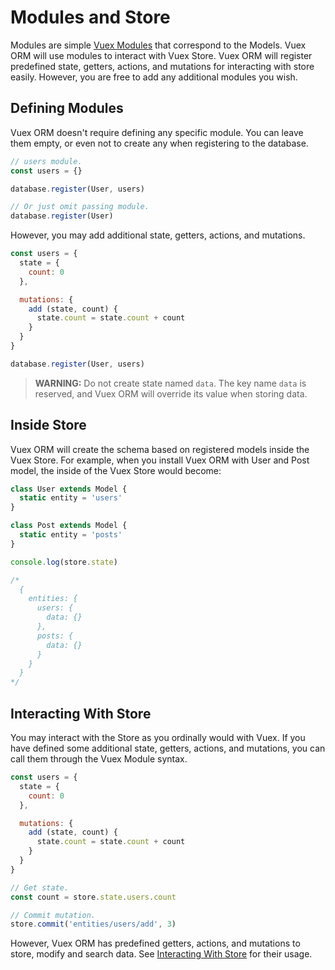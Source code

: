 # Modules and Store

Modules are simple [Vuex Modules](https://vuex.vuejs.org/en/modules.html) that correspond to the Models. Vuex ORM will use modules to interact with Vuex Store. Vuex ORM will register predefined state, getters, actions, and mutations for interacting with store easily. However, you are free to add any additional modules you wish.

## Defining Modules

Vuex ORM doesn't require defining any specific module. You can leave them empty, or even not to create any when registering to the database.

```js
// users module.
const users = {}

database.register(User, users)

// Or just omit passing module.
database.register(User)
```

However, you may add additional state, getters, actions, and mutations.

```js
const users = {
  state = {
    count: 0
  },

  mutations: {
    add (state, count) {
      state.count = state.count + count
    }
  }
}

database.register(User, users)
```

> **WARNING:** Do not create state named `data`. The key name `data` is reserved, and Vuex ORM will override its value when storing data.

## Inside Store

Vuex ORM will create the schema based on registered models inside the Vuex Store. For example, when you install Vuex ORM with User and Post model, the inside of the Vuex Store would become:

```js
class User extends Model {
  static entity = 'users'
}

class Post extends Model {
  static entity = 'posts'
}

console.log(store.state)

/*
  {
    entities: {
      users: {
        data: {}
      },
      posts: {
        data: {}
      }
    }
  }
*/
```

## Interacting With Store

You may interact with the Store as you ordinally would with Vuex. If you have defined some additional state, getters, actions, and mutations, you can call them through the Vuex Module syntax.

```js
const users = {
  state = {
    count: 0
  },

  mutations: {
    add (state, count) {
      state.count = state.count + count
    }
  }
}

// Get state.
const count = store.state.users.count

// Commit mutation.
store.commit('entities/users/add', 3)
```

However, Vuex ORM has predefined getters, actions, and mutations to store, modify and search data. See [Interacting With Store](../store/retrieving-data.md) for their usage.
